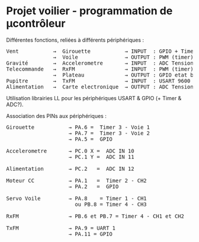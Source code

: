 # Projet voilier - programmation de µcontrôleur 

Différentes fonctions, reliées à différents périphériques :

<pre>
Vent           →  Girouette           → INPUT  : GPIO + Timer incrémental (quadrature signaux + index)
               →  Voile               → OUTPUT : PWM (timer) Periode 20ms et front montant 1 à 2ms
Gravité        →  Accelerometre       → INPUT  : ADC Tension proportionnelle à l'acceleration (mV/G)
Telecommande   →  RxFM                → INPUT  : PWM (timer) entre 1 et 2ms (1.5ms = neutre)
               →  Plateau             → OUTPUT : GPIO etat bas = droite ; etat haut = gauche - Timer alpha pour la rapidité [20,100]% 
Pupitre        →  TxFM                → INPUT  : USART 9600 bauds - Data
Alimentation   →  Carte electronique  → OUTPUT : ADC Tension proportionnel valeur de référence
</pre>

Utilisation librairies LL pour les périphériques USART & GPIO (+ Timer & ADC?).

Association des PINs aux périphériques :

<pre>
Girouette           → PA.6 =  Timer 3 - Voie 1 
                    → PA.7 =  Timer 3 - Voie 2
                    → PA.5 =  GPIO
                    
Accelerometre       → PC.0 X =  ADC IN 10
                    → PC.1 Y =  ADC IN 11
                    
Alimentation        → PC.2   =  ADC IN 12

Moteur CC           → PA.1   =  Timer 2 - CH2
                    → PA.2   =  GPIO

Servo Voile         → PA.8    = Timer 1 - CH1
                      ou PB.8 = Timer 4 - CH3

RxFM                → PB.6 et PB.7 = Timer 4 - CH1 et CH2

TxFM                → PA.9 = UART 1
                    → PA.11 = GPIO
</pre>

